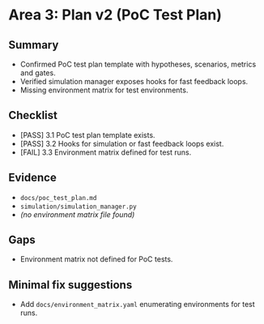 # Area 3: Plan v2 (PoC Test Plan)

## Summary
- Confirmed PoC test plan template with hypotheses, scenarios, metrics and gates.
- Verified simulation manager exposes hooks for fast feedback loops.
- Missing environment matrix for test environments.

## Checklist
- [PASS] 3.1 PoC test plan template exists.
- [PASS] 3.2 Hooks for simulation or fast feedback loops exist.
- [FAIL] 3.3 Environment matrix defined for test runs.

## Evidence
- `docs/poc_test_plan.md`
- `simulation/simulation_manager.py`
- *(no environment matrix file found)*

## Gaps
- Environment matrix not defined for PoC tests.

## Minimal fix suggestions
- Add `docs/environment_matrix.yaml` enumerating environments for test runs.
